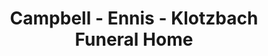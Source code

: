 ---
title: "Campbell - Ennis - Klotzbach Funeral Home"
url: /phoenixville/campbell-ennis-klotzbach-funeral-home/
shop: funeral directors
---